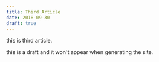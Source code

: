 ```yaml
---
title: Third Article
date: 2018-09-30
draft: true
---
```


this is third article.

this is a draft and it won't appear when generating the site.